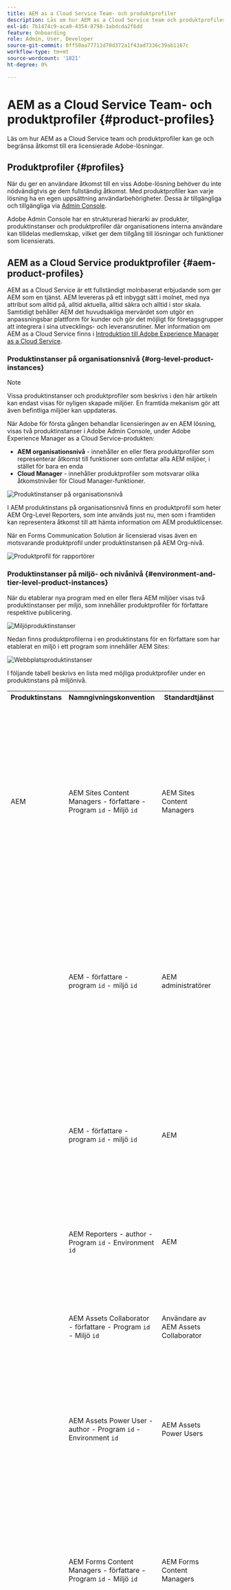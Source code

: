 ```yaml
---
title: AEM as a Cloud Service Team- och produktprofiler
description: Läs om hur AEM as a Cloud Service team och produktprofiler kan ge och begränsa åtkomst till era licensierade Adobe-lösningar.
exl-id: 7b1474c9-aca0-4354-8798-1abdcda2f6dd
feature: Onboarding
role: Admin, User, Developer
source-git-commit: 0ff50aa77711d70d372a1f43ad7336c39ab1167c
workflow-type: tm+mt
source-wordcount: '1821'
ht-degree: 0%

---
```



# AEM as a Cloud Service Team- och produktprofiler {#product-profiles}

Läs om hur AEM as a Cloud Service team och produktprofiler kan ge och begränsa åtkomst till era licensierade Adobe-lösningar.

## Produktprofiler {#profiles}

När du ger en användare åtkomst till en viss Adobe-lösning behöver du inte nödvändigtvis ge dem fullständig åtkomst. Med produktprofiler kan varje lösning ha en egen uppsättning användarbehörigheter. Dessa är tillgängliga och tillgängliga via [Admin Console](/help/journey-onboarding/admin-console.md).

Adobe Admin Console har en strukturerad hierarki av produkter, produktinstanser och produktprofiler där organisationens interna användare kan tilldelas medlemskap, vilket ger dem tillgång till lösningar och funktioner som licensierats.

<!-- Alexandru: Drafting for now 

Your AEM as a Cloud Service team members are added and assigned to one or more of the following product profiles via the Admin Console during onboarding.

* **AEM Administrators**: An AEM administrator is typically assigned to developers, in particular developers who need access to, for example, the development environments. The AEM administrator's product profile is used to grant administrator privileges in the associated AEM instance.

* **AEM Users**: AEM users are the users in your organization who use AEM as a Cloud Service generally to create content. These users need to access AEM to do their tasks. The AEM users product profile is typically assigned to an AEM content author who creates and reviews the content. This content can be of many types such as pages, assets, publications, and so on. The AEM users product profile shown below is assigned to these members.

![Product profiles](/help/onboarding/assets/admin-console-profiles.png) -->

## AEM as a Cloud Service produktprofiler {#aem-product-profiles}

AEM as a Cloud Service är ett fullständigt molnbaserat erbjudande som ger AEM som en tjänst. AEM levereras på ett inbyggt sätt i molnet, med nya attribut som alltid på, alltid aktuella, alltid säkra och alltid i stor skala. Samtidigt behåller AEM det huvudsakliga mervärdet som utgör en anpassningsbar plattform för kunder och gör det möjligt för företagsgrupper att integrera i sina utvecklings- och leveransrutiner. Mer information om AEM as a Cloud Service finns i [Introduktion till Adobe Experience Manager as a Cloud Service](/help/overview/introduction.md).

### Produktinstanser på organisationsnivå {#org-level-product-instances}

>[!NOTE]
>
> Vissa produktinstanser och produktprofiler som beskrivs i den här artikeln kan endast visas för nyligen skapade miljöer. En framtida mekanism gör att även befintliga miljöer kan uppdateras.

När Adobe för första gången behandlar licensieringen av en AEM lösning, visas två produktinstanser i Adobe Admin Console, under Adobe Experience Manager as a Cloud Service-produkten:

* **AEM organisationsnivå** - innehåller en eller flera produktprofiler som representerar åtkomst till funktioner som omfattar alla AEM miljöer, i stället för bara en enda
* **Cloud Manager** - innehåller produktprofiler som motsvarar olika åtkomstnivåer för Cloud Manager-funktioner.

<!--
>[!NOTE]
>
>For existing programs, the AEM Org-Level Product Instance is created upon selecting the **Update product** profiles action for a given environment.
-->

![Produktinstanser på organisationsnivå](/help/onboarding/assets/orglevel.png)

I AEM produktinstans på organisationsnivå finns en produktprofil som heter AEM Org-Level Reporters, som inte används just nu, men som i framtiden kan representera åtkomst till att hämta information om AEM produktlicenser.

När en Forms Communication Solution är licensierad visas även en motsvarande produktprofil under produktinstansen på AEM Org-nivå.

![Produktprofil för rapportörer](/help/onboarding/assets/org-level-reporters.png)

### Produktinstanser på miljö- och nivånivå {#environment-and-tier-level-product-instances}

När du etablerar nya program med en eller flera AEM miljöer visas två produktinstanser per miljö, som innehåller produktprofiler för författare respektive publicering.

![Miljöproduktinstanser](/help/onboarding/assets/env-productinstances.png)

Nedan finns produktprofilerna i en produktinstans för en författare som har etablerat en miljö i ett program som innehåller AEM Sites:

![Webbplatsproduktinstanser](/help/onboarding/assets/sites-product-instances.png)

I följande tabell beskrivs en lista med möjliga produktprofiler under en produktinstans på miljönivå.

<table style="table-layout:auto">
    <tr>
        <th>Produktinstans</th>
        <th>Namngivningskonvention</th>
        <th>Standardtjänst</th>
        <th>Beskrivning</th>
    </tr>
    <tr>
        <td>AEM</td>
        <td>AEM Sites Content Managers - författare - Program <code>id</code> - Miljö <code>id</code></td>
        <td>AEM Sites Content Managers</td>
        <td>
            <ul>
                <li>Avsett för kontrollerad åtkomst till AEM Sites författarfunktioner i den här miljön. Användare i den här produktprofilen kommer att vara medlemmar i AEM Sites AEM innehållsförfattare, som automatiskt skapas i AEM. Behörigheterna för AEM ska konfigureras i AEM med den önskade åtkomstnivån.</li><br>
                <li>Om standardtjänsten förblir markerad
                    <ul>
                        <li>användare i den här produktprofilen kommer också att vara medlemmar i gruppen"AEM Sites Content Managers - Service" AEM.</li>
                      <!--  <li>users in this product profile will have access to AEM Sites Content Management API.</li>
                        <li>an Adobe Developer Console API OAuth S2S project containing AEM Sites Content Management API can optionally be scoped to this environment.</li>-->
                    </ul>
                </li>
            </ul>
        </td>
    </tr>
    <tr>
        <td></td>
        <td>AEM - författare - program <code>id</code> - miljö <code>id</code></td>
        <td>AEM administratörer</td>
        <td>
            <ul>
                <li>Avsett för obegränsad åtkomst till funktioner AEM författare och publiceringsmiljö. Användare i den här produktprofilen blir medlemmar i gruppen AEM administratörer AEM automatiskt skapade i AEM.</li><br>
                <li>Om standardtjänsten förblir markerad
                    <ul>
                        <li>användare i den här produktprofilen kommer också att vara medlemmar i AEM"AEM Administratörer - tjänst"</li>
                    </ul>
                </li>
            </ul>
        </td>
    </tr>
    <tr>
        <td></td>
        <td>AEM - författare - program <code>id</code> - miljö <code>id</code></td>
        <td>AEM</td>
        <td>
            <ul>
                <li>Avsett för mycket begränsad åtkomst till AEM funktioner i författarmiljön. Användare i den här produktprofilen blir automatiskt medlemmar i AEM"Medarbetare" som skapas i AEM</li><br>
                <li>Om standardtjänsten förblir markerad
                    <ul>
                        <li>användare i den här produktprofilen kommer också att vara medlemmar i AEM"AEM användare - tjänst"</li>
                    </ul>
                </li>
            </ul>
        </td>
    </tr>
    <tr>
        <td></td>
        <td>AEM Reporters - author - Program <code>id</code> - Environment <code>id</code></td>
        <td>AEM</td>
        <td>
            <ul>
                <li>Används inte för närvarande, men i framtiden kan det ge åtkomst till rapportinformation om författarnivån för den här miljön.</li>
            </ul>
        </td>
    </tr>
    <tr>
        <td></td>
        <td>AEM Assets Collaborator - författare - Program <code>id</code> - Miljö <code>id</code></td>
        <td>Användare av AEM Assets Collaborator</td>
        <td>
        <ul>
                <li>Avsett för skrivskyddad åtkomst till DAM. Användare i den här produktprofilen blir automatiskt medlemmar i AEM"Medarbetare" som skapas i AEM.
                </li>
                <li>
                Den innehåller också de Adobe Expresser som behövs för att skapa resursvariationer.
                </li>
          <ul>
    </tr>
    <tr>
        <td></td>
        <td>AEM Assets Power User - author - Program <code>id</code> - Environment <code>id</code></td>
        <td>AEM Assets Power Users</td>
<td>
        <ul>
                <li>Avsett för skrivskyddad åtkomst till DAM. Användare i den här produktprofilen blir automatiskt medlemmar i AEM"Medarbetare" som skapas i AEM.
                </li>
                <li>
                Den innehåller också de Adobe Expresser som behövs för att skapa resursvariationer.
                </li>
          <ul>
</td>
    </tr>
    <tr>
        <td></td>
        <td>AEM Forms Content Managers - författare - Program <code>id</code> - Miljö <code>id</code></td>
        <td>AEM Forms Content Managers</td>
        <td>
            <ul>
                <li>Avsett för kontrollerad åtkomst till AEM Forms författarfunktioner i den här miljön. Användare i den här produktprofilen kommer att vara medlemmar i AEM Forms-gruppen AEM användare, som automatiskt skapas i AEM.</li><br>
                <li>Om standardtjänsten förblir markerad
                    <ul>
                        <li>användare i den här produktprofilen kommer också att vara medlemmar i gruppen"AEM Forms Content Managers - Service" AEM.</li>
                    </ul>
                </li>
            </ul>
        </td>
    </tr>
    <tr>
        <td></td>
        <td>AEM Forms-utvecklare - författare - Program <code>id</code> - Miljö <code>id</code></td>
        <td>AEM Forms-utvecklare</td>
        <td>
            <ul>
                <li>Avsett för kontrollerad åtkomst till AEM Forms författarfunktioner i den här miljön. Användare i den här produktprofilen kommer att vara medlemmar i AEM Forms-gruppen för formulär-användare AEM användare, som automatiskt skapas i AEM. Dessa användare har även behörighet att överföra XDP-filer och skapa formulärdatamodeller, utöver vanliga formulärredigeringsåtgärder.</li><br>
                <li>Om standardtjänsten förblir markerad
                    <ul>
                        <li>användare i den här produktprofilen kommer också att vara medlemmar i gruppen"AEM Forms-utvecklare - tjänst" AEM.</li>
                    </ul>
                </li>
            </ul>
        </td>
    </tr>
    <tr>
        <td></td>
        <td>AEM Forms Communications Service Users - författare - Program <code>id</code> - Miljö <code>id</code></td>
        <td>Användare av AEM Forms Communications Service</td>
        <td>
            <ul>
                <li>Avsett för kontrollerad åtkomst till AEM Forms Communications Services-funktioner i den här miljön. Användare i den här produktprofilen kommer att vara medlemmar i AEM Forms-gruppen AEM användare, som automatiskt skapas i AEM.</li><br>
                <li>Om standardtjänsten förblir markerad
                    <ul>
                        <li>användare i den här produktprofilen kommer också att vara medlemmar i gruppen"AEM Forms Communications Service Users - Service" AEM.</li>
                    </ul>
                </li>
            </ul>
        </td>
    </tr>
    <tr>
        <td>AEM Publish</td>
        <td>AEM - publicera - program <code>id</code> - miljö <code>id</code></td>
        <td>AEM</td>
        <td>
            <ul>
                <li>Avsett för mycket begränsad åtkomst till AEM funktioner i författarmiljön. Användare i den här produktprofilen kommer att bli medlemmar i AEM som automatiskt skapas i AEM</li><br>
                <li>Om standardtjänsten förblir markerad
                    <ul>
                        <li>användare i den här produktprofilen kommer också att vara medlemmar i AEM"AEM användare - tjänst".</li>
                    </ul>
                </li>
            </ul>
        </td>
    </tr>
    <tr>
        <td></td>
        <td>AEM Reporters - publish - Program <code>id</code> - Environment <code>id</code></td>
        <td>AEM</td>
        <td>
            <ul>
                <li>Används inte för närvarande, men i framtiden kan det ge åtkomst till rapportinformation om publiceringsnivån för den här miljön.</li>
            </ul>
        </td>
    </tr>
   <tr>
        <td></td>
        <td>AEM Forms Communications Service Users - publish - Program <code>id</code> - Environment <code>id</code></td>
        <td>Användare av AEM Forms Communications Service</td>
        <td>
            <ul>
                <li>Avsett för kontrollerad åtkomst till AEM Forms Communications Services-funktioner i den här miljön. Användare i den här produktprofilen kommer att vara medlemmar i AEM Forms-gruppen AEM användare, som automatiskt skapas i AEM.</li><br>
                <li>Om standardtjänsten förblir markerad
                    <ul>
                        <li>användare i den här produktprofilen kommer också att vara medlemmar i gruppen"AEM Forms Communications Service Users - Service" AEM.</li>
                    </ul>
                </li>
            </ul>
        </td>
    </tr>
</table>

Observera att varje produktprofil har en tillhörande produktprofiltjänst aktiverad som standard. Om du inte har komplexa åtkomstkrav rekommenderar vi att du bara väljer standardtjänsten. En motsvarande AEM skapas i AEM med namnkonventionen `<Product Profile Prefix> - Service` (till exempel **AEM Sites Content Managers - Service**) och användarna i de överordnade produktprofilerna blir automatiskt medlemmar i motsvarande AEM.

Den AEM grupp i AEM som är kopplad till tjänsten kommer att ha den sammanlagda uppsättningen användare som finns i alla tillhörande produktprofiler för den tjänsten för den kombinationen på miljönivå.

![Tjänster](/help/onboarding/assets/services.png)

Följande bild representerar de AEM grupperna som återspeglar AEM Sites Content Managers författarnivå Produktprofil och tjänst.

![AEM Mappning av grupp till tjänst](/help/onboarding/assets/profile-to-service-mapping.png)

>[!NOTE]
>
>Alla användare som tilldelats en AEM as a Cloud Service-produktprofil har skrivskyddad åtkomst till Cloud Manager via rollen **Cloud Manager-användare**.
>
>Användare med endast rollen **Cloud Manager-användare** kan logga in på Cloud Manager och navigera till AEM författarmiljöer (om sådana finns) med hjälp av menyalternativen på **Program** . Rollen **Cloud Manager-användare** har inte tillräcklig åtkomst till programinformation. Om sådan åtkomst behövs måste användarna tilldelas ytterligare roller av systemadministratören.

>[!WARNING]
>
>**AEM Administrators** produktprofilnamnet får inte ändras. Om du ändrar namnet på produktprofilen **AEM Administratörer** tas administratörsrättigheter bort från alla användare som tilldelats den profilen.

>[!TIP]
>
>* Mer information om AEM produktprofiler finns i [Tilldela AEM produktprofiler](/help/journey-onboarding/assign-profiles-aem.md).
>* Mer information om introduktionsprocessen finns i [Startresa](/help/journey-onboarding/overview.md).

## Cloud Manager produktprofiler {#cloud-manager-product-profiles}

Cloud Manager har förkonfigurerade produktprofiler som kan tolkas som rollbaserade behörigheter. Din systemadministratör ansvarar för att konfigurera ditt Cloud Manager-team genom att tilldela dem till dessa produktprofiler.

>[!TIP]
>
>Mer information finns i [Rollbaserade behörigheter i Cloud Manager](/help/onboarding/cloud-manager-introduction.md#role-based-permissions).

Var och en av produktprofilerna har särskilda behörigheter kopplade till sig.

* **Affärsägare**
   * I den här rollen har du behörighet att lägga till ett nytt program eller redigera ett program, lägga till eller uppdatera en miljö, distribuera kod AEM miljön eller utföra kodkvalitetskontroller.
   * Den här användaren ansvarar för att definiera KPI:er, godkänna produktionsdistributioner och åsidosätta viktiga 3-nivåfel vid behov.
* **Distributionshanteraren**
   * I den här rollen har du behörighet att lägga till eller uppdatera en miljö, köra valfri pipeline och distribuera kod till AEM eller utföra kodkvalitetskontroller.
   * Den här användaren hanterar driftsättningsåtgärder och använder Cloud Manager för att utföra mellanlagrings-/produktionsdistributioner, redigera CI/CD-pipelines, godkänna viktiga 3-skiktsfel vid behov och har åtkomst till Git-databasen.
* **Utvecklare**
   * I den här rollen har du behörighet att skapa personliga åtkomsttoken för åtkomst till Git.
   * Den här användaren utvecklar och testar anpassad programkod och använder främst Cloud Manager för att visa distributionsstatus och har åtkomst till Git-databasen för kodimplementeringar.
* **Programhanteraren**
   * I den här rollen har du behörighet att schemalägga pipelines, åsidosätta de tre skiktens kvalitetsgates och tillhandahålla produktionsgodkännande.
   * Den här användaren använder Cloud Manager för att utföra gruppkonfiguration, granska status, visa KPI:er och kan godkänna viktiga 3-nivåfel när det behövs.

En användare kan tilldelas till flera produktprofiler. Om du till exempel tilldelar en användare både rollen **Affärsägare** och rollen **Distributionshantering** r får användaren summan av dessa behörigheter.

Cloud Manager-teamet kommer att innehålla minst:

* En **Business Owner**, som vanligtvis också är systemadministratör, och som måste vara den första personen som loggar in och får åtkomst till Cloud Manager
* En **Distributionshanterare**
* En **utvecklare**

>[!NOTE]
>
>För att få åtkomst till AEM as a Cloud Service måste användarna tillhöra en av två produktprofiler: `AEM Users` eller `AEM Administrators`. Behörigheter att administrera Cloud Manager räcker inte.

>[!TIP]
>
>* Mer information om Cloud Manager produktprofiler finns i [Tilldela teammedlemmar till Cloud Manager produktprofiler](/help/journey-onboarding/assign-profiles-cloud-manager.md).
>* Mer information om introduktionsprocessen finns i [Startresa](/help/journey-onboarding/overview.md).
